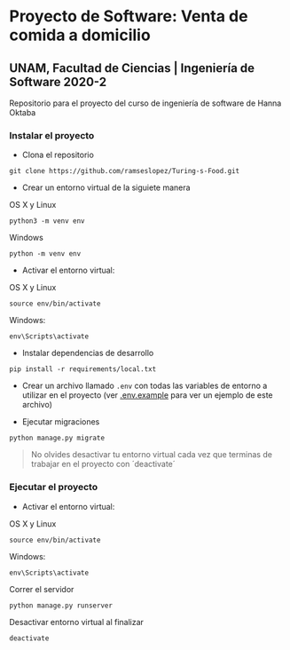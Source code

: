 # Proyecto de Software: Venta de comida a domicilio

## UNAM, Facultad de Ciencias | Ingeniería de Software 2020-2

Repositorio para el proyecto del curso de ingeniería de software de Hanna Oktaba

### Instalar el proyecto

* Clona el repositorio

```command-line
git clone https://github.com/ramseslopez/Turing-s-Food.git
```

* Crear un entorno virtual de la siguiete manera

OS X y Linux

```command-line
python3 -m venv env
```

Windows

```command-line
python -m venv env
```

* Activar el entorno virtual:

OS X y Linux

```command-line
source env/bin/activate
```

Windows:

```command-line
env\Scripts\activate
```

* Instalar dependencias de desarrollo

```command-line
pip install -r requirements/local.txt
```

* Crear un archivo llamado `.env` con todas las variables de entorno a utilizar en el proyecto (ver [.env.example](.env.example) para ver un ejemplo de este archivo)

* Ejecutar migraciones

```command-line
python manage.py migrate
```

> No olvides desactivar tu entorno virtual cada vez que terminas de trabajar en el proyecto con ´deactivate´

### Ejecutar el proyecto

* Activar el entorno virtual:

OS X y Linux

```command-line
source env/bin/activate
```

Windows:

```command-line
env\Scripts\activate
```

Correr el servidor

```command-line
python manage.py runserver
```

Desactivar entorno virtual al finalizar

```command-line
deactivate
```
